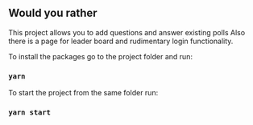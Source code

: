 ## Would you rather

This project allows you to add questions and answer existing polls
Also there is a page for leader board and rudimentary login functionality.

To install the packages go to the project folder and run:

### `yarn`

To start the project from the same folder run:

### `yarn start`
